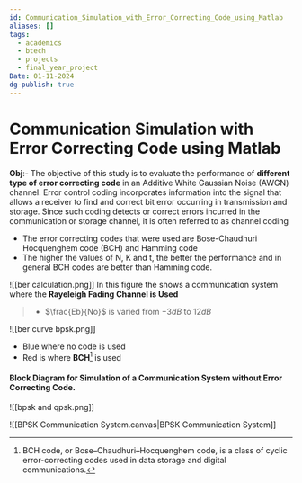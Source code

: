 ```yaml
---
id: Communication_Simulation_with_Error_Correcting_Code_using_Matlab
aliases: []
tags:
  - academics
  - btech
  - projects
  - final_year_project
Date: 01-11-2024
dg-publish: true
---
```

# Communication Simulation with Error Correcting Code using Matlab
**Obj**:- The objective of this study is to evaluate the performance of **different type of error correcting code** in an Additive White Gaussian Noise (AWGN) channel. Error control coding incorporates information into the signal that allows a receiver to find and correct bit error occurring in transmission and storage. Since such coding detects or correct errors incurred in the communication or storage channel, it is often referred to as channel coding

- The error correcting codes that were used are Bose-Chaudhuri Hocquenghem code (BCH) and Hamming code
- The higher the values of N, K and t, the better the performance and in general BCH codes are better than Hamming code.

![[ber calculation.png]]
In this figure the shows a communication system where the **Rayeleigh Fading Channel is Used**
> - $\frac{Eb}{No}$ is varied from $-3 dB$ to $12 dB$

![[ber curve bpsk.png]]
- Blue where no code is used 
- Red is where **BCH**[^1] is used 

[^1]: BCH code, or Bose–Chaudhuri–Hocquenghem code, is a class of cyclic error-correcting codes used in data storage and digital communications.

#### Block Diagram for Simulation of a Communication System without Error Correcting Code. 

![[bpsk and qpsk.png]]

![[BPSK Communication System.canvas|BPSK Communication System]]